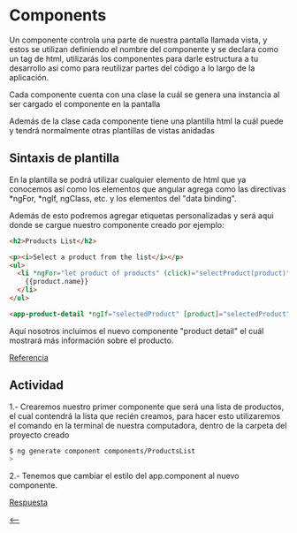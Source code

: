 # Components

Un componente controla una parte de nuestra pantalla llamada vista, y estos se utilizan definiendo el nombre del componente y se declara como un tag de html, utilizarás los componentes para darle estructura a tu desarrollo así como para reutilizar partes del código a lo largo de la aplicación.

Cada componente cuenta con una clase la cuál se genera una instancia al ser cargado el componente en la pantalla

Además de la clase cada componente tiene una plantilla html la cuál puede y tendrá normalmente otras plantillas de vistas anidadas

## Sintaxis de plantilla

En la plantilla se podrá utilizar cualquier elemento de html que ya conocemos así como los elementos que angular agrega como las directivas *ngFor, *ngIf, ngClass, etc. y los elementos del "data binding".

Además de esto podremos agregar etiquetas personalizadas y será aqui donde se cargue nuestro componente creado por ejemplo:

```html
<h2>Products List</h2>

<p><i>Select a product from the list</i></p>
<ul>
  <li *ngFor="let product of products" (click)="selectProduct(product)">
    {{product.name}}
  </li>
</ul>

<app-product-detail *ngIf="selectedProduct" [product]="selectedProduct"></app-product-detail>
```

Aquí nosotros incluimos el nuevo componente "product detail" el cuál mostrará más información sobre el producto.

[Referencia](https://angular.io/tutorial/toh-pt3)

## Actividad

1.- Crearemos nuestro primer componente que será una lista de productos, el cual contendrá la lista que recién creamos, para hacer esto utilizaremos el comando en la terminal de nuestra computadora, dentro de la carpeta del proyecto creado

```sh
$ ng generate component components/ProductsList
>
```

2.- Tenemos que cambiar el estilo del app.component al nuevo componente.

[Respuesta](./respuestas/components.md)

[<--](./README.md)
